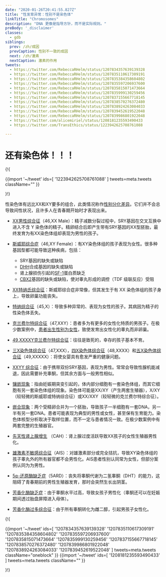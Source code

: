 ```yaml
---
date: "2020-01-26T20:41:55.827Z"
title: "性发育异常：性别不是染色体"
linkTitle: "Chromosomes"
description: "DNA 更像是指导方针，而不是实际规则。"
preBody: '_disclaimer'
classes:
  - gdb
siblings:
  prev: /zh/成因
  prevCaption: 性别不一致的成因
  next: /zh/激素
  nextCaption: 激素的作用
tweets:
  - https://twitter.com/RebeccaRHelm/status/1207834357639139328
  - https://twitter.com/RebeccaRHelm/status/1207835110617309191
  - https://twitter.com/RebeccaRHelm/status/1207835384358604802
  - https://twitter.com/RebeccaRHelm/status/1207835597206937600
  - https://twitter.com/RebeccaRHelm/status/1207835815071473664
  - https://twitter.com/RebeccaRHelm/status/1207835999130259456
  - https://twitter.com/RebeccaRHelm/status/1207837155667718145
  - https://twitter.com/RebeccaRHelm/status/1207838570276372480
  - https://twitter.com/RebeccaRHelm/status/1207838924263084033
  - https://twitter.com/RebeccaRHelm/status/1207839452619522048
  - https://twitter.com/RebeccaRHelm/status/1207839986801922048
  - https://twitter.com/alicemiriel/status/1208181235593490433
  - https://twitter.com/TransEthics/status/1223942625708761088

---
```


# 还有染色体！！！

{!{ <div class="gutter">
  {{import '~/tweet' ids=[
    '1223942625708761088'
  ] tweets=meta.tweets className="" }}
</div>}!}


性染色体有远比XX和XY要多的组合，此类情况称作[性别分化差异](https://en.wikipedia.org/wiki/Disorders_of_sex_development)。它们并不会总导致间性状况，且许多人在青春期开始时才表现出来。

- [XX男性综合征](https://en.wikipedia.org/wiki/XX_male_syndrome)（46,XX Male）：精子减数分裂过程中，SRY基因在交叉互换中进入不含 Y 染色体的精子。精卵结合后即产生带有SRY基因的XX型胚胎，最终发育为有XX染色体组却表现为男性的孩子。

- [斯威耶综合症](https://en.wikipedia.org/wiki/Swyer_syndrome)（46,XY Female）：有XY染色体组的孩子表现为女性。很多种基因型都可能导致这种疾病，包括：

  - SRY基因的缺失或缺陷
  - [DHH](https://en.wikipedia.org/wiki/Desert_hedgehog_(protein))合成基因的缺失或缺陷
  - 肾上腺损伤引起的[SF-1](https://en.wikipedia.org/wiki/Steroidogenic_factor_1)蛋白质缺乏
  - [CBX2](https://en.wikipedia.org/wiki/CBX2_(gene))基因的缺失或缺陷，使对睾丸形成的调控（TDF 级联反应）受阻

- [XX特纳氏综合征](https://en.wikipedia.org/wiki/XX_gonadal_dysgenesis)：斯威耶综合症非常像，但其发生于有 XX 染色体组的孩子身上，导致卵巢功能丧失。

- [特纳综合征](https://en.wikipedia.org/wiki/Turner_syndrome)（45,X）：导致多种异常的、表现为女性的孩子。其病因为精子的性染色体丢失。

- [克兰费尔特综合征](https://en.wikipedia.org/wiki/Klinefelter_syndrome)（47,XXY）：患者多为有更多的女性化特质的男孩子。在极少数案例中，[患者出生性别为女性](https://www.ncbi.nlm.nih.gov/pubmed/15755052)，致使发育出女性化的睾丸而非卵巢。

- [49,XXXXY克兰费尔特综合征](https://en.wikipedia.org/wiki/49,XXXXY)：往往是致死的，幸存的孩子基本不育。

- [三X染色体综合征](https://en.wikipedia.org/wiki/Triple_X_syndrome)（47,XXX），[四X染色体综合征](https://en.wikipedia.org/wiki/Tetrasomy_X)（48,XXXX）和[五X染色体综合征](https://en.wikipedia.org/wiki/49,_XXXXX)（49,XXXXX）：将使女婴具有愈发严重的健康问题。

- [XXYY 综合征](https://en.wikipedia.org/wiki/XXYY_syndrome)：由于携带双份SRY基因，表现为男性。常常会导致性腺机能减退，因此需要补充睾酮，但其余方面与一般男性相似。

- [镶嵌现象](https://zh.wikipedia.org/wiki/镶嵌现象)：指由妊娠期突变引起的，体内部分细胞有一套染色体组，而其它细胞有另一套染色体组的现象。染色体可能是XX/XY（产生两套生殖器），X/XY（较轻微的斯威耶或特纳综合征）或XX/XXY（较轻微的克兰费尔特综合征）。

- [嵌合现象](https://zh.wikipedia.org/wiki/嵌合体)：两个受精卵合并为一个胚胎，导致孩子一半细胞有一套DNA，另一半有另一套DNA。患者可能表现为典型的男性或女性，甚至保有生育能力。染色体核型分析取决于取样位置，而不一定与患者情况一致。在极少数案例中有两套完整的生殖器官。

- [先天性肾上腺增生](https://zh.wikipedia.org/wiki/先天性肾上腺增生症) （CAH）：肾上腺过度活跃导致XX孩子的女性生殖器男性化。

- [雄激素不敏感综合征](https://en.wikipedia.org/wiki/Androgen_insensitivity_syndrome)（AIS）：对雄激素部分或完全拮抗，导致XY染色体组的孩子睾丸外的所有器官都不会男性化。AIS患者性别认同常为女性，但部分案例认同为为男性。

- [5⍺-还原酶缺乏症](https://en.wikipedia.org/wiki/5⍺-reductase_deficiency)（5ARD）：丧失将睾酮代谢为二氢睾酮（DHT）的能力，这阻碍了青春期前的男性生殖器发育，那时会突然生长出阴茎。

- [芳香化酶缺乏症](https://en.wikipedia.org/wiki/Aromatase_deficiency)：由于睾酮水平过高，导致女孩子男性化（睾酮还可以在妊娠期间透过胎盘屏障进入母体）。

- [芳香化酶过多综合征](https://en.wikipedia.org/wiki/Aromatase_excess_syndrome)：由于所有睾酮转化为雌二醇，引起男孩子女性化。

{!{ <div class="span34 center print-span2">
  {{import '~/tweet' ids=[
    '1207834357639139328'
    '1207835110617309191'
    '1207835384358604802'
    '1207835597206937600'
    '1207835815071473664'
    '1207835999130259456'
    '1207837155667718145'
    '1207838570276372480'
    '1207839986801922048'
    '1207838924263084033'
    '1207839452619522048'
  ] tweets=meta.tweets className="oneblock" }}
  {{import '~/tweet' ids=[
    '1208181235593490433'
  ] tweets=meta.tweets className="" }}
</div>}!}
